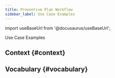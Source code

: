 ```yaml
---
title: Preventive Plan Workflow
sidebar_label: Use Case Examples
---
```


import useBaseUrl from '@docusaurus/useBaseUrl'; 

<span className="hero__title">Use Case Examples</span>


## Context {#context}


## Vocabulary {#vocabulary}

